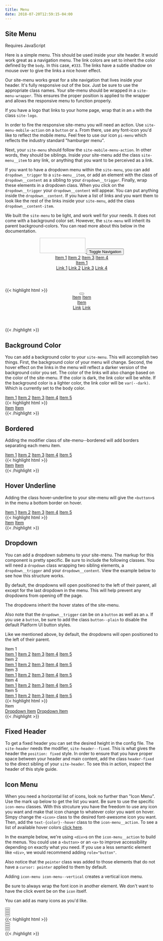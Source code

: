 ```yaml
---
title: Menu
date: 2018-07-20T12:59:15-04:00
---
```


## Site Menu

<div class="block-container blocks mb-4">
  <div class="block">
    <div class="pill text--size-xs text-dark">
      <i class="pi-bolt mr-1 text-negative"></i>
      Requires <span class="text--bold ml-1">JavaScript</span>
    </div> 
  </div>
</div>

Here is a simple menu. This should be used inside your site header. It would work great as a navigation menu. The link colors are set to inherit the color defined by the `body`. In this case, `#333`. The links have a subtle shadow on mouse over to give the links a nice hover effect.

Our site-menu works great for a site navigation that lives inside your header. It's fully responsive out of the box. Just be sure to use the appropriate class names. Your site-menu should be wrapped in a `site-menu-wrapper`. This ensures the proper position is applied to the wrapper and allows the responsive menu to function properly.

If you have a logo that links to your home page, wrap that in an `a` with the class `site-logo`.

In order to fire the responsive site-menu you will need an action. Use `site-menu-mobile-action` on a `button` or `a`. From there, use any font-icon you'd like to reflect the mobile menu. Feel free to use our icon `pi-menu` which reflects the industry standard "hamburger menu".

Next, your `site-menu` should follow the `site-mobile-menu-action`. In other words, they should be siblings. Inside your site-menu add the class `site-menu__item` to any link, or anything that you want to be perceived as a link.

If you want to have a dropdown menu within the `site-menu`, you can add `dropdown__trigger` to a `site-menu__item`, or add an element with the class of `dropdown__content` as a sibling to your `dropdown__trigger`. Finally, wrap these elements in a dropdown class. When you click on the `dropdown__trigger` your `dropdown__content` will appear. You can put anything inside the `dropdown__content`. If you have a list of links and you want them to look like the rest of the links inside your `site-menu`, add the class `dropdown__content-item`.

We built the `site-menu` to be light, and work well for your needs. It does not come with a background color set. However, the `site-menu` will inherit its parent background-colors. You can read more about this below in the documentation.

<header class="site-menu-wrapper">
    <a href="#" class="site-logo demo-menu-item">
        <img class="skeleton-image" style="height:50px; width:150px;" />
    </a>
    <button class="site-menu-mobile-action">
      <span class="sr-only">Toggle Navigation</span>
      <i aria-hidden="true" focusable="false" class="pi-menu pi-xl"></i>
    </button>
    <nav class="site-menu">
      <a href="#" class="site-menu__item demo-menu-item">Item 1</a>
      <a href="#" class="site-menu__item demo-menu-item">Item 2</a>
      <a href="#" class="site-menu__item demo-menu-item">Item 3</a>
      <a href="#" class="site-menu__item demo-menu-item">Item 4</a>
      <div class="dropdown">
        <a href="#" class="site-menu__item dropdown__trigger">
          Item 1 <i class="ml-1 pi-angle-down" aria-hidden="true"></i>
        </a>
        <div class="dropdown__content">
          <a href="#" class="dropdown__content-item demo-menu-item">Link 1</a>
          <a href="#" class="dropdown__content-item demo-menu-item">Link 2</a>
          <a href="#" class="dropdown__content-item demo-menu-item">Link 3</a>
          <a href="#" class="dropdown__content-item demo-menu-item">Link 4</a>
        </div>
      </div>
    </nav>
</header>

<div class="mt-3 mb-4">
{{< highlight html >}}
<header class="site-menu-wrapper">
    <a href="/" class="site-logo">
        <!-- Logo goes here! -->
    </a>
    <button class="site-menu-mobile-action">
      <!-- Mobile toggle goes here! -->
    </button>
    <nav class="site-menu">
      <!-- Navigation Items -->
      <a href="#" class="site-menu__item">Item</a>
      <a href="#" class="site-menu__item">Item</a>
      <!-- Dropdown Menu Item -->
      <div class="dropdown">
        <!-- Dropdown Trigger -->
        <a href="#" class="site-menu__item dropdown__trigger">
          Item
        </a>
        <div class="dropdown__content">
          <!-- Dropdown Menu Links -->
          <a href="#" class="dropdown__content-item">Link</a>
          <a href="#" class="dropdown__content-item">Link</a>
        </div>
      </div>
    </nav>
</header>
{{< /highlight >}}
</div>


## Background Color

You can add a background color to your `site-menu`. This will accomplish two things. First, the background color of your menu will change. Second, the hover effect on the links in the menu will reflect a darker version of the background color you set. The color of the links will also change based on the color of the site-menu. If the color is dark, the link color will be white. If the background color is a lighter color, the link color will be `var(--dark)`. Which is currently set to the body color.

<nav class="site-menu background-navy">
  <a href="#" class="site-menu__item demo-menu-item">Item 1</a>
  <a href="#" class="site-menu__item demo-menu-item">Item 2</a>
  <a href="#" class="site-menu__item demo-menu-item">Item 3</a>
  <a href="#" class="site-menu__item demo-menu-item">Item 4</a>
  <a href="#" class="site-menu__item demo-menu-item">Item 5</a>
</nav>

<div class="mt-3 mb-4">
{{< highlight html >}}
<nav class="site-menu background-navy">
  <a href="#" class="site-menu__item">Item</a>
  <a href="#" class="site-menu__item">Item</a>
</nav>
{{< /highlight >}}
</div>


## Bordered

Adding the modifier class of site-menu--bordered will add borders separating each menu item.

<nav class="site-menu site-menu--bordered mb-3">
  <a href="#" class="site-menu__item demo-menu-item">Item 1</a>
  <a href="#" class="site-menu__item demo-menu-item">Item 2</a>
  <a href="#" class="site-menu__item demo-menu-item">Item 3</a>
  <a href="#" class="site-menu__item demo-menu-item">Item 4</a>
  <a href="#" class="site-menu__item demo-menu-item">Item 5</a>
</nav>


<div class="mb-4">
{{< highlight html >}}
<nav class="site-menu site-menu--bordered">
  <a href="#" class="site-menu__item">Item</a>
  <a href="#" class="site-menu__item">Item</a>
</nav>
{{< /highlight >}}
</div>


## Hover Underline

Adding the class hover-underline to your site-menu will give the `<button>`s in the menu a bottom border on hover.

<nav class="site-menu hover-underline mb-3">
  <a href="#" class="site-menu__item demo-menu-item">Item 1</a>
  <a href="#" class="site-menu__item demo-menu-item">Item 2</a>
  <a href="#" class="site-menu__item demo-menu-item">Item 3</a>
  <a href="#" class="site-menu__item demo-menu-item">Item 4</a>
  <a href="#" class="site-menu__item demo-menu-item">Item 5</a>
</nav>

<div class="mb-4">
{{< highlight html >}}
<nav class="site-menu hover-underline">
  <a href="#" class="site-menu__item">Item</a>
  <a href="#" class="site-menu__item">Item</a>
</nav>
{{< /highlight >}}
</div>


## Dropdown

You can add a dropdown submenu to your site-menu. The markup for this component is pretty specific. Be sure to include the following classes. You will need a `dropdown` class wrapping two sibling elements, a `dropdown__trigger` and your `dropdown__content`. View the example below to see how this structure works.

By default, the dropdowns will open positioned to the left of their parent, all except for the last dropdown in the menu. This will help prevent any dropdowns from opening off the page.

The dropdowns inherit the hover states of the site-menu.

Also note that the `dropdown__trigger` can be on a `button` as well as an `a`. If you use a `button`, be sure to add the class `button--plain` to disable the default Platform UI button styles.

Like we mentioned above, by default, the dropdowns will open positioned to the left of their parent.

<div class="background-white">
  <nav class="site-menu">
    <div class="dropdown">
      <div class="site-menu__item dropdown__trigger">
        Item 1
        <i class="ml-1 pi-angle-down" aria-hidden="true"></i>
      </div>
      <div class="dropdown__content">
        <a href="#" class="dropdown__content-item demo-menu-item">Item 1</a>
        <a href="#" class="dropdown__content-item demo-menu-item">Item 2</a>
        <a href="#" class="dropdown__content-item demo-menu-item">Item 3</a>
        <a href="#" class="dropdown__content-item demo-menu-item">Item 4</a>
        <a href="#" class="dropdown__content-item demo-menu-item">Item 5</a>
      </div>
    </div>
    <div class="dropdown">
      <div class="site-menu__item dropdown__trigger">
        Item 2
        <i class="ml-1 pi-angle-down" aria-hidden="true"></i>
      </div>
      <div class="dropdown__content">
        <a href="#" class="dropdown__content-item demo-menu-item">Item 1</a>
        <a href="#" class="dropdown__content-item demo-menu-item">Item 2</a>
        <a href="#" class="dropdown__content-item demo-menu-item">Item 3</a>
        <a href="#" class="dropdown__content-item demo-menu-item">Item 4</a>
        <a href="#" class="dropdown__content-item demo-menu-item">Item 5</a>
      </div>
    </div>
    <div class="dropdown">
      <div class="site-menu__item dropdown__trigger">
        Item 3
        <i class="ml-1 pi-angle-down" aria-hidden="true"></i>
      </div>
      <div class="dropdown__content">
        <a href="#" class="dropdown__content-item demo-menu-item">Item 1</a>
        <a href="#" class="dropdown__content-item demo-menu-item">Item 2</a>
        <a href="#" class="dropdown__content-item demo-menu-item">Item 3</a>
        <a href="#" class="dropdown__content-item demo-menu-item">Item 4</a>
        <a href="#" class="dropdown__content-item demo-menu-item">Item 5</a>
      </div>
    </div>
    <div class="dropdown">
      <div class="site-menu__item dropdown__trigger">
        Item 4
        <i class="ml-1 pi-angle-down" aria-hidden="true"></i>
      </div>
      <div class="dropdown__content">
        <a href="#" class="dropdown__content-item demo-menu-item">Item 1</a>
        <a href="#" class="dropdown__content-item demo-menu-item">Item 2</a>
        <a href="#" class="dropdown__content-item demo-menu-item">Item 3</a>
        <a href="#" class="dropdown__content-item demo-menu-item">Item 4</a>
        <a href="#" class="dropdown__content-item demo-menu-item">Item 5</a>
      </div>
    </div>
    <div class="dropdown">
      <div class="site-menu__item dropdown__trigger">
        Item 5
        <i class="ml-1 pi-angle-down" aria-hidden="true"></i>
      </div>
      <div class="dropdown__content">
        <a href="#" class="dropdown__content-item demo-menu-item">Item 1</a>
        <a href="#" class="dropdown__content-item demo-menu-item">Item 2</a>
        <a href="#" class="dropdown__content-item demo-menu-item">Item 3</a>
        <a href="#" class="dropdown__content-item demo-menu-item">Item 4</a>
        <a href="#" class="dropdown__content-item demo-menu-item">Item 5</a>
      </div>
    </div>
  </nav>
</div>

<div class="mb-4">
{{< highlight html >}}
<nav class="site-menu">
  <div class="dropdown">
    <div class="site-menu__item dropdown__trigger">
      Item
    </div>
    <div class="dropdown__content">
      <a href="#" class="dropdown__content-item">Dropdown Item</a>
      <a href="#" class="dropdown__content-item">Dropdown Item</a>
    </div>
  </div>
</nav>
{{< /highlight >}}
</div>


## Fixed Header

To get a fixed header you can set the desired height in the config file. The `site-header` needs the modifier, `site-header--fixed`. This is what gives the header the `position: fixed` style.
In order to ensure that you have proper space between your header and main content, add the class `header-fixed` to the direct sibling of your `site-header`.
To see this in action, inspect the header of this style guide.

 
## Icon Menu

When you need a horizontal list of icons, look no further than "Icon Menu". Use the mark up below
to get the list you want. Be sure to use the specific `icon-menu` classes. With this strcuture you have
the freedom to use any icon you want and make that icon change to whatever color you want on hover.
Simpy change the `<icon>` class to the desired font-awesome icon you want. Then, add the `text-{color}--hover`
class to the `icon-menu__action`. To see a list of available hover colors [click here](/section-typography.html#kssref-typography-utilities-color).

In the example below, we're using `<div>`s on the `icon-menu__action` to build the menus. You could use a `<button>` or an `<a>` to improve accessibility
depending on exactly what you need. If you use a less semantic element like `<div>`, we would recommend adding `role="button"`.

Also notice that the `pointer` class was added to those elements that do not have a `cursor: pointer` applied to them by default.

Adding `icon-menu icon-menu--vertical` creates a vertical icon menu.

<div class="message message--warning">
  <p>Be sure to always wrap the font icon in another element. We don't want to have the click event be on the <code>icon</code> itself.</p>
</div>

You can add as many icons as you'd like.


<div class="icon-menu">
  <div class="icon-menu__item">
    <button class="icon-menu__action button--plain text-negative--hover pointer">
      <i class="pi-trash" aria-hidden="hidden"></i>
    </button>
  </div>
  <div class="icon-menu__item">
    <button class="icon-menu__action button--plain text-positive--hover pointer">
      <i class="pi-edit" aria-hidden="hidden"></i>
    </button>
  </div>
  <div class="icon-menu__item">
    <button class="icon-menu__action button--plain text-red--hover pointer">
      <i class="pi-clock" aria-hidden="hidden"></i>
    </button>
  </div>
</div>
<div class="icon-menu icon-menu--vertical">
  <div class="icon-menu__item">
    <button class="icon-menu__action button--plain text-negative--hover pointer">
      <i class="pi-trash" aria-hidden="hidden"></i>
    </button>
  </div>
  <div class="icon-menu__item">
    <button class="icon-menu__action button--plain text-positive--hover pointer">
      <i class="pi-edit" aria-hidden="hidden"></i>
    </button>
  </div>
</div>

<div class="mt-3 mb-4">
{{< highlight html >}}
<!-- Horizontal Icon Menu -->
<div class="icon-menu">
  <div class="icon-menu__item">
    <button class="icon-menu__action">
      <i class="pi-trash"></i>
    </button>
  </div>
  <div class="icon-menu__item">
    <button class="icon-menu__action">
      <i class="pi-edit"></i>
    </button>
  </div>
  <div class="icon-menu__item">
    <button class="icon-menu__action">
      <i class="pi-clock"></i>
    </button>
  </div>
</div>

 <!-- Vertical Icon Menu -->
<div class="icon-menu icon-menu--vertical">
  <div class="icon-menu__item">
    <button class="icon-menu__action">
      <i class="pi-trash"></i>
    </button>
  </div>
  <div class="icon-menu__item">
    <button class="icon-menu__action">
      <i class="pi-edit"></i>
    </button>
  </div>
</div>
{{< /highlight >}}
</div>

